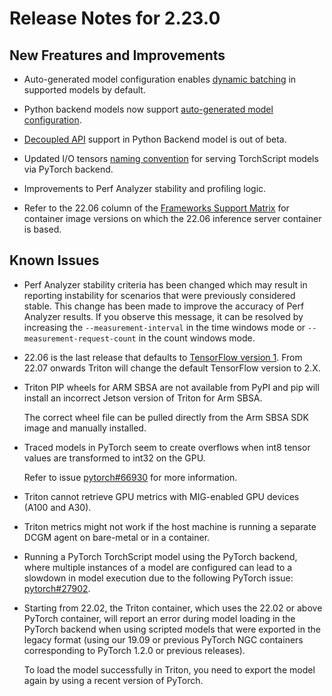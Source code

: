 <!--
# Copyright 2018-2022, NVIDIA CORPORATION & AFFILIATES. All rights reserved.
#
# Redistribution and use in source and binary forms, with or without
# modification, are permitted provided that the following conditions
# are met:
#  * Redistributions of source code must retain the above copyright
#    notice, this list of conditions and the following disclaimer.
#  * Redistributions in binary form must reproduce the above copyright
#    notice, this list of conditions and the following disclaimer in the
#    documentation and/or other materials provided with the distribution.
#  * Neither the name of NVIDIA CORPORATION nor the names of its
#    contributors may be used to endorse or promote products derived
#    from this software without specific prior written permission.
#
# THIS SOFTWARE IS PROVIDED BY THE COPYRIGHT HOLDERS ``AS IS'' AND ANY
# EXPRESS OR IMPLIED WARRANTIES, INCLUDING, BUT NOT LIMITED TO, THE
# IMPLIED WARRANTIES OF MERCHANTABILITY AND FITNESS FOR A PARTICULAR
# PURPOSE ARE DISCLAIMED.  IN NO EVENT SHALL THE COPYRIGHT OWNER OR
# CONTRIBUTORS BE LIABLE FOR ANY DIRECT, INDIRECT, INCIDENTAL, SPECIAL,
# EXEMPLARY, OR CONSEQUENTIAL DAMAGES (INCLUDING, BUT NOT LIMITED TO,
# PROCUREMENT OF SUBSTITUTE GOODS OR SERVICES; LOSS OF USE, DATA, OR
# PROFITS; OR BUSINESS INTERRUPTION) HOWEVER CAUSED AND ON ANY THEORY
# OF LIABILITY, WHETHER IN CONTRACT, STRICT LIABILITY, OR TORT
# (INCLUDING NEGLIGENCE OR OTHERWISE) ARISING IN ANY WAY OUT OF THE USE
# OF THIS SOFTWARE, EVEN IF ADVISED OF THE POSSIBILITY OF SUCH DAMAGE.
-->

# Release Notes for 2.23.0

## New Freatures and Improvements

* Auto-generated model configuration enables 
  [dynamic batching](https://github.com/triton-inference-server/server/blob/r22.06/docs/model_configuration.md#default-max-batch-size-and-dynamic-batcher) 
  in supported models by default.

* Python backend models now support 
  [auto-generated model configuration](https://github.com/triton-inference-server/python_backend/tree/r22.06#auto_complete_config).

* [Decoupled API](https://github.com/triton-inference-server/server/blob/r22.06/docs/decoupled_models.md#python-model-using-python-backend) 
  support in Python Backend model is out of beta.

* Updated I/O tensors 
  [naming convention](https://github.com/triton-inference-server/server/blob/main/docs/model_configuration.md#special-conventions-for-pytorch-backend) 
  for serving TorchScript models via PyTorch backend.

* Improvements to Perf Analyzer stability and profiling logic.

* Refer to the 22.06 column of the 
  [Frameworks Support Matrix](https://docs.nvidia.com/deeplearning/frameworks/support-matrix/index.html) 
  for container image versions on which the 22.06 inference server container is based.


## Known Issues

* Perf Analyzer stability criteria has been changed which may result in 
  reporting instability for scenarios that were previously considered stable. 
  This change has been made to improve the accuracy of Perf Analyzer results. 
  If you observe this message, it can be resolved by increasing the 
  `--measurement-interval` in the time windows mode or 
  `--measurement-request-count` in the count windows mode.

* 22.06 is the last release that defaults to 
  [TensorFlow version 1](https://github.com/triton-inference-server/tensorflow_backend/tree/r22.06#--backend-configtensorflowversionint). 
  From 22.07 onwards Triton will change the default TensorFlow version to 2.X.

* Triton PIP wheels for ARM SBSA are not available from PyPI and pip will 
  install an incorrect Jetson version of Triton for Arm SBSA. 
  
  The correct wheel file can be pulled directly from the Arm SBSA SDK image and 
  manually installed.

* Traced models in PyTorch seem to create overflows when int8 tensor values are 
  transformed to int32 on the GPU. 
  
  Refer to issue [pytorch#66930](https://github.com/pytorch/pytorch/issues/66930) 
  for more information.

* Triton cannot retrieve GPU metrics with MIG-enabled GPU devices (A100 and A30).

* Triton metrics might not work if the host machine is running a separate DCGM 
  agent on bare-metal or in a container.

* Running a PyTorch TorchScript model using the PyTorch backend, where multiple 
  instances of a model are configured can lead to a slowdown in model execution 
  due to the following PyTorch issue: 
  [pytorch#27902](https://github.com/pytorch/pytorch/issues/27902).

* Starting from 22.02, the Triton container, which uses the 22.02 or above 
  PyTorch container, will report an error during model loading in the PyTorch 
  backend when using scripted models that were exported in the legacy format 
  (using our 19.09 or previous PyTorch NGC containers corresponding to 
  PyTorch 1.2.0 or previous releases). 
  
  To load the model successfully in Triton, you need to export the model again 
  by using a recent version of PyTorch.
